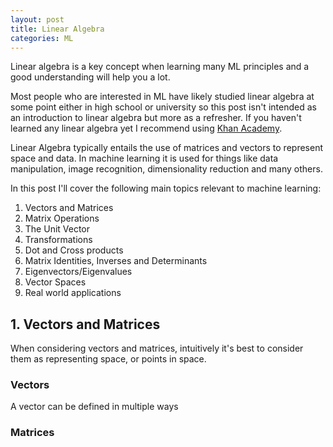 ```yaml
---
layout: post
title: Linear Algebra
categories: ML
---
```


<script src="https://cdnjs.cloudflare.com/ajax/libs/mathjax/2.7.0/MathJax.js?config=TeX-AMS-MML_HTMLorMML" type="text/javascript"></script>
Linear algebra is a key concept when learning many ML principles and a good understanding will help you a lot.

Most people who are interested in ML have likely studied linear algebra at some point either in high school or university so this post isn't intended as an introduction to linear algebra but more as a refresher. If you haven't learned any linear algebra yet I recommend using [Khan Academy](https://www.khanacademy.org/math/linear-algebra).

Linear Algebra typically entails the use of matrices and vectors to represent space and data. In machine learning it is used for things like data manipulation, image recognition, dimensionality reduction and many others.

In this post I'll cover the following main topics relevant to machine learning:
1. Vectors and Matrices
2. Matrix Operations
3. The Unit Vector
3. Transformations
4. Dot and Cross products
5. Matrix Identities, Inverses and Determinants
6. Eigenvectors/Eigenvalues
7. Vector Spaces
8. Real world applications


## 1. Vectors and Matrices

When considering vectors and matrices, intuitively it's best to consider them as representing space, or points in space.

### Vectors

A vector can be defined in multiple ways

### Matrices
